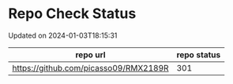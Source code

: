 # Repo Check Status

Updated on 2024-01-03T18:15:31

| repo url | repo status |
| -------- | -------- | 
|  https://github.com/picasso09/RMX2189R |  301 |

